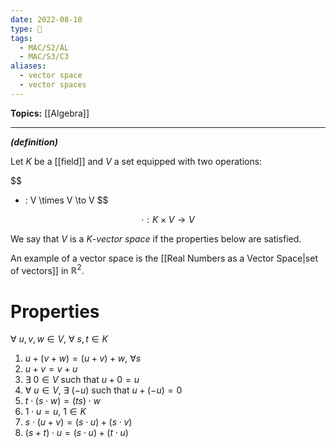 ```yaml
---
date: 2022-08-10
type: 🧠
tags:
  - MAC/S2/ÁL
  - MAC/S3/C3
aliases:
  - vector space
  - vector spaces
---
```


**Topics:** [[Algebra]]

---

_**(definition)**_

Let $K$ be a [[field]] and $V$ a set equipped with two operations:

$$
+ : V \times V \to V
$$

$$
\cdot : K \times V \to V
$$

We say that $V$ is a $K$-_vector space_ if the properties below are satisfied.

An example of a vector space is the [[Real Numbers as a Vector Space|set of vectors]] in $\mathbb{R}^2$.

# Properties

$\forall\ u, v, w \in V$, $\forall\ s, t \in K$

1. $u + (v + w) = (u + v) + w$, $\forall s$
2. $u + v = v + u$
3. $\exists\ 0 \in V$ such that $u + 0 = u$
4. $\forall\ u \in V,$ $\exists\ (-u)$ such that $u + (-u) = 0$
5. $t \cdot (s \cdot w) = (ts) \cdot w$
6. $1 \cdot u = u$, $1 \in K$
7. $s \cdot (u + v) = (s \cdot u) + (s \cdot v)$
8. $(s + t) \cdot u = (s \cdot u) + (t \cdot u)$
